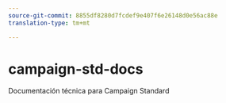 ```yaml
---
source-git-commit: 8855df8280d7fcdef9e407f6e26148d0e56ac88e
translation-type: tm+mt

---
```

# campaign-std-docs

Documentación técnica para Campaign Standard
